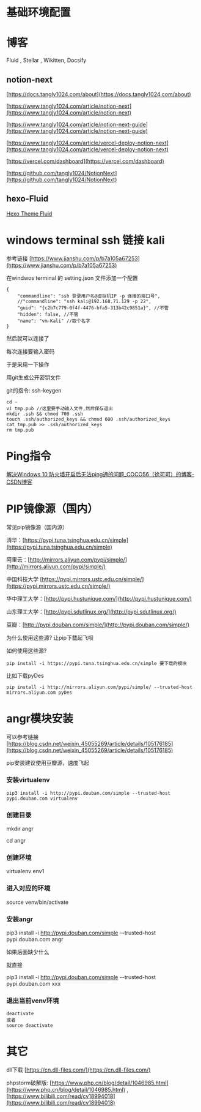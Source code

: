 # 基础环境配置

# 博客

Fluid , Stellar , Wikitten, Docsify

## notion-next

[https://docs.tangly1024.com/about](https://docs.tangly1024.com/about)

[https://www.tangly1024.com/article/notion-next](https://www.tangly1024.com/article/notion-next)

[https://www.tangly1024.com/article/notion-next-guide](https://www.tangly1024.com/article/notion-next-guide)

[https://www.tangly1024.com/article/vercel-deploy-notion-next](https://www.tangly1024.com/article/vercel-deploy-notion-next)

[https://vercel.com/dashboard](https://vercel.com/dashboard)

[https://github.com/tangly1024/NotionNext](https://github.com/tangly1024/NotionNext)

## hexo-Fluid

[Hexo Theme Fluid](https://hexo.fluid-dev.com/)

# **windows terminal ssh 链接 kali**

参考链接 [https://www.jianshu.com/p/b7a105a67253](https://www.jianshu.com/p/b7a105a67253)

在windwos terminal 的 setting.json 文件添加一个配置

```
{
    "commandline": "ssh 登录用户名@虚拟机IP -p 连接的端口号",
    //"commandline": "ssh kali@192.168.71.129 -p 22",
    "guid": "{c2b7c779-0f4f-4476-bfa5-313b42c9851a}", //不管
    "hidden": false, //不管
    "name": "vm-Kali" //取个名字
}
```

然后就可以连接了

每次连接要输入密码

于是采用一下操作

用git生成公开密钥文件

git的指令: ssh-keygen

```
cd ~
vi tmp.pub //这里要手动输入文件,然后保存退出
mkdir .ssh && chmod 700 .ssh
touch .ssh/authorized_keys && chmod 600 .ssh/authorized_keys
cat tmp.pub >> .ssh/authorized_keys
rm tmp.pub

```

# Ping指令

[解决Windows 10 防火墙开启后无法ping通的问题_COCO56（徐可可）的博客-CSDN博客](https://blog.csdn.net/coco56/article/details/105800213)

# PIP镜像源（国内）

常见pip镜像源（国内源）

清华：[https://pypi.tuna.tsinghua.edu.cn/simple](https://pypi.tuna.tsinghua.edu.cn/simple)

阿里云：[http://mirrors.aliyun.com/pypi/simple/](http://mirrors.aliyun.com/pypi/simple/)

中国科技大学 [https://pypi.mirrors.ustc.edu.cn/simple/](https://pypi.mirrors.ustc.edu.cn/simple/)

华中理工大学：[http://pypi.hustunique.com/](http://pypi.hustunique.com/)

山东理工大学：[http://pypi.sdutlinux.org/](http://pypi.sdutlinux.org/)

豆瓣：[http://pypi.douban.com/simple/](http://pypi.douban.com/simple/)

为什么使用这些源? 让pip下载起飞呗

如何使用这些源?

```
pip install -i https://pypi.tuna.tsinghua.edu.cn/simple 要下载的模块
```

比如下载pyDes

```
pip install -i http://mirrors.aliyun.com/pypi/simple/ --trusted-host mirrors.aliyun.com pyDes
```

# angr模块安装

可以参考链接 [https://blog.csdn.net/weixin_45055269/article/details/105176185](https://blog.csdn.net/weixin_45055269/article/details/105176185)

pip安装建议使用豆瓣源，速度飞起

### 安装virtualenv

```
pip3 install -i http://pypi.douban.com/simple --trusted-host pypi.douban.com virtualenv
```

### 创建目录

mkdir angr

cd angr

### 创建环境

virtualenv   env1

### 进入对应的环境

source venv/bin/activate

### 安装angr

pip3 install -i http://pypi.douban.com/simple --trusted-host pypi.douban.com angr

如果后面缺少什么

就直接

pip3 install -i http://pypi.douban.com/simple --trusted-host pypi.douban.com xxx

### 退出当前venv环境

```
deactivate
或者
source deactivate
```

# 其它

dll下载 [https://cn.dll-files.com/](https://cn.dll-files.com/)

phpstorm破解版: [https://www.php.cn/blog/detail/1046985.html](https://www.php.cn/blog/detail/1046985.html) , [https://www.bilibili.com/read/cv18994018](https://www.bilibili.com/read/cv18994018)